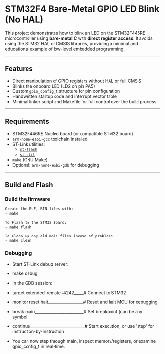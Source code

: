 # STM32F4 Bare-Metal GPIO LED Blink (No HAL)

This project demonstrates how to blink an LED on the STM32F446RE microcontroller using **bare-metal C** with **direct register access**. It avoids using the STM32 HAL or CMSIS libraries, providing a minimal and educational example of low-level embedded programming.

---

##  Features

- Direct manipulation of GPIO registers without HAL or full CMSIS
- Blinks the onboard LED (LD2 on pin PA5)
- Custom `gpio_config_t` structure for pin configuration
- Handwritten startup code and interrupt vector table
- Minimal linker script and Makefile for full control over the build process


---

##  Requirements

- STM32F446RE Nucleo board (or compatible STM32 board)
- `arm-none-eabi-gcc` toolchain installed
- ST-Link utilities:
  - [`st-flash`](https://github.com/stlink-org/stlink)
  - [`st-util`](https://github.com/stlink-org/stlink)
- `make` (GNU Make)
- Optional: `arm-none-eabi-gdb` for debugging

---

##  Build and Flash

###  Build the firmware

```bash
Create the ELF, BIN files with:
- make

To Flash to the STM32 Board: 
- make flash

To Clean up any old make files incase of problems
- make clean
```

### Debugging
- Start ST-Link debug server:
- make debug

- In the GDB session:
- target extended-remote :4242_____# Connect to STM32
- monitor reset halt__________________# Reset and halt MCU for debugging
- break main_________________________# Set breakpoint (can be any symbol)
- continue____________________________# Start execution, or use 'step' for instruction-by-instruction


- You can now step through main, inspect memory/registers, or examine gpio_config_t in real-time.


